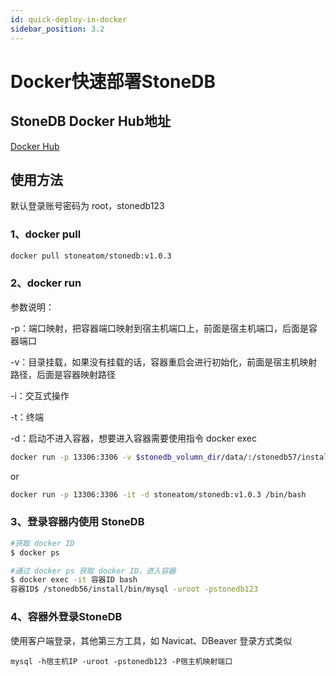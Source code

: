 ```yaml
---
id: quick-deploy-in-docker
sidebar_position: 3.2
---
```


# Docker快速部署StoneDB
## StoneDB Docker Hub地址
[Docker Hub](https://hub.docker.com/r/stoneatom/stonedb)

## 使用方法
默认登录账号密码为 root，stonedb123
### 1、docker pull
```bash
docker pull stoneatom/stonedb:v1.0.3
```
### 2、docker run
参数说明：

-p：端口映射，把容器端口映射到宿主机端口上，前面是宿主机端口，后面是容器端口

-v：目录挂载，如果没有挂载的话，容器重启会进行初始化，前面是宿主机映射路径，后面是容器映射路径

-i：交互式操作

-t：终端

-d：启动不进入容器，想要进入容器需要使用指令 docker exec

```bash
docker run -p 13306:3306 -v $stonedb_volumn_dir/data/:/stonedb57/install/data/ -it -d stoneatom/stonedb:v1.0.3 /bin/bash
```
or 
```bash
docker run -p 13306:3306 -it -d stoneatom/stonedb:v1.0.3 /bin/bash
```
### 3、登录容器内使用 StoneDB
```bash
#获取 docker ID
$ docker ps

#通过 docker ps 获取 docker ID，进入容器
$ docker exec -it 容器ID bash
容器ID$ /stonedb56/install/bin/mysql -uroot -pstonedb123
```
### 4、容器外登录StoneDB
使用客户端登录，其他第三方工具，如 Navicat、DBeaver 登录方式类似
```shell
mysql -h宿主机IP -uroot -pstonedb123 -P宿主机映射端口
```